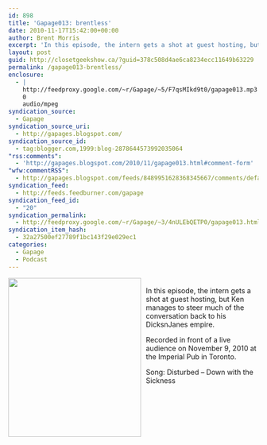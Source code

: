 ```yaml
---
id: 898
title: 'Gapage013: brentless'
date: 2010-11-17T15:42:00+00:00
author: Brent Morris
excerpt: 'In this episode, the intern gets a shot at guest hosting, but Ken manages to steer much of the conversation back to his DicksnJanes empire.Recorded in front of a live audience on November 9, 2010 at the Imperial Pub in Toronto. Song: Disturbed - Down w...'
layout: post
guid: http://closetgeekshow.ca/?guid=378c508d4ae6ca8234ecc11649b63229
permalink: /gapage013-brentless/
enclosure:
  - |
    http://feedproxy.google.com/~r/Gapage/~5/F7qsMIkd9t0/gapage013.mp3
    0
    audio/mpeg
syndication_source:
  - Gapage
syndication_source_uri:
  - http://gapages.blogspot.com/
syndication_source_id:
  - tag:blogger.com,1999:blog-2878644573992035064
"rss:comments":
  - 'http://gapages.blogspot.com/2010/11/gapage013.html#comment-form'
"wfw:commentRSS":
  - http://gapages.blogspot.com/feeds/8489951628368345667/comments/default
syndication_feed:
  - http://feeds.feedburner.com/gapage
syndication_feed_id:
  - "20"
syndication_permalink:
  - http://feedproxy.google.com/~r/Gapage/~3/4nULEbQETP0/gapage013.html
syndication_item_hash:
  - 32a27500ef27789f1bc143f29e029ec1
categories:
  - Gapage
  - Podcast
---
```

<a href="http://2.bp.blogspot.com/-4Yx-oA1POWc/TYNwKc93WQI/AAAAAAAAAk8/ZxDE0oETHvM/s1600/dollhead.jpeg" onblur="try {parent.deselectBloggerImageGracefully();} catch(e) {}"><img alt="" border="0" src="http://2.bp.blogspot.com/-4Yx-oA1POWc/TYNwKc93WQI/AAAAAAAAAk8/ZxDE0oETHvM/s320/dollhead.jpeg" id="BLOGGER_PHOTO_ID_5585431287746222338" style="cursor: hand; cursor: pointer; float: left; height: 320px; margin: 0 10px 10px 0; width: 267px;" /></a>  
In this episode, the intern gets a shot at guest hosting, but Ken manages to steer much of the conversation back to his DicksnJanes empire.

Recorded in front of a live audience on November 9, 2010 at the Imperial Pub in Toronto. 

Song: Disturbed &#8211; Down with the Sickness<img src="http://feeds.feedburner.com/~r/Gapage/~4/4nULEbQETP0" height="1" width="1" alt="" />